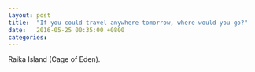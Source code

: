 ```yaml
---
layout: post
title:  "If you could travel anywhere tomorrow, where would you go?"
date:   2016-05-25 00:35:00 +0800
categories: 
---
```

Raika Island (Cage of Eden).

